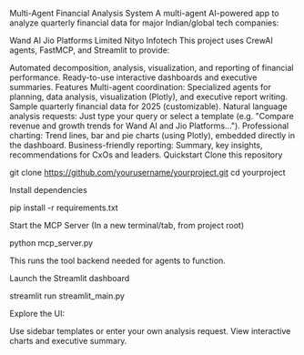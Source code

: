 Multi-Agent Financial Analysis System
A multi-agent AI-powered app to analyze quarterly financial data for major Indian/global tech companies:

Wand AI
Jio Platforms Limited
Nityo Infotech
This project uses CrewAI agents, FastMCP, and Streamlit to provide:

Automated decomposition, analysis, visualization, and reporting of financial performance.
Ready-to-use interactive dashboards and executive summaries.
Features
Multi-agent coordination: Specialized agents for planning, data analysis, visualization (Plotly), and executive report writing.
Sample quarterly financial data for 2025 (customizable).
Natural language analysis requests: Just type your query or select a template (e.g. "Compare revenue and growth trends for Wand AI and Jio Platforms...").
Professional charting: Trend lines, bar and pie charts (using Plotly), embedded directly in the dashboard.
Business-friendly reporting: Summary, key insights, recommendations for CxOs and leaders.
Quickstart
Clone this repository

git clone https://github.com/yourusername/yourproject.git
cd yourproject

Install dependencies

pip install -r requirements.txt

Start the MCP Server
(In a new terminal/tab, from project root)

python mcp_server.py

This runs the tool backend needed for agents to function.

Launch the Streamlit dashboard

streamlit run streamlit_main.py

Explore the UI:

Use sidebar templates or enter your own analysis request.
View interactive charts and executive summary.